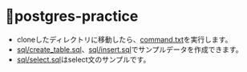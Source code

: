 # 🐘postgres-practice
- cloneしたディレクトリに移動したら、[command.txt](command.txt)を実行します。
- [sql/create_table.sql](sql/create_table.sql)、[sql/insert.sql](sql/insert.sql)でサンプルデータを作成できます。
- [sql/select.sql](sql/select.sql)はselect文のサンプルです。
